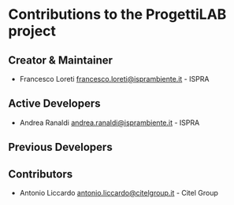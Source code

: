 # Contributions to the ProgettiLAB project

## Creator & Maintainer

* Francesco Loreti <francesco.loreti@isprambiente.it> - ISPRA

## Active Developers

* Andrea Ranaldi <andrea.ranaldi@isprambiente.it> - ISPRA

## Previous Developers

## Contributors

* Antonio Liccardo <antonio.liccardo@citelgroup.it> - Citel Group
